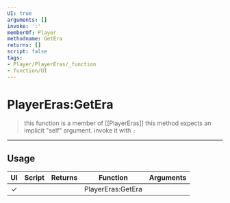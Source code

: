 ```yaml
---
UI: true
arguments: []
invoke: ':'
memberOf: Player
methodname: GetEra
returns: []
script: false
tags:
- Player/PlayerEras/_function
- function/UI
---
```

# PlayerEras:GetEra
> this function is a member of [[PlayerEras]]
> this method expects an implicit "self" argument. invoke it with `:`
-----
## Usage
|  UI | Script | Returns | Function | Arguments |
|:---:|:------:|-------:|:--------:|:---------|
|✓| ||PlayerEras:GetEra||

